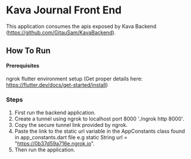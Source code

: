 # Kava Journal Front End

This application consumes the apis exposed by Kava Backend (https://github.com/GitauSam/KavaBackend).

## How To Run

#### Prerequisites
ngrok
flutter environment setup (Get proper details here: https://flutter.dev/docs/get-started/install)

### Steps
1. First run the backend application.
2. Create a tunnel using ngrok to localhost port 8000 './ngrok http 8000'.
3. Copy the secure tunnel link provided by ngrok.
4. Paste the link to the static url variable in the AppConstants class found in app_constants.dart file e.g static String url = "https://0b37d59a716e.ngrok.io".
5. Then run the application.
